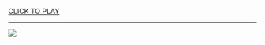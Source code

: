 
<a href="https://premium76.site?title=hunger_games_ballad_of_songbirds_and_snakes_book&ref=12M">CLICK TO PLAY</a></h3>
<hr>

<a href="https://premium76.site?title=hunger_games_ballad_of_songbirds_and_snakes_book&ref=12M"><img src="https://clearcache.store/games.png"></a>


